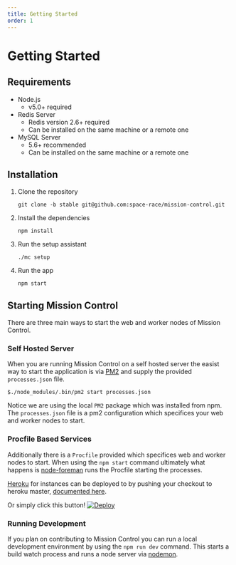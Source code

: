 ```yaml
---
title: Getting Started
order: 1
---
```


# Getting Started

## Requirements

* Node.js
    * v5.0+ required
* Redis Server
    * Redis version 2.6+ required
    * Can be installed on the same machine or a remote one
* MySQL Server
    * 5.6+ recommended
    * Can be installed on the same machine or a remote one

## Installation

1. Clone the repository

    ```
    git clone -b stable git@github.com:space-race/mission-control.git
    ```

2. Install the dependencies

    ```
    npm install
    ```

3. Run the setup assistant

    ```
    ./mc setup
    ```

4. Run the app

    ```
    npm start
    ```

## Starting Mission Control

There are three main ways to start the web and worker nodes of Mission Control.

### Self Hosted Server

When you are running Mission Control on a self hosted server the easist way to start the application is via [PM2](http://pm2.keymetrics.io/) and supply the provided `processes.json` file.

  ```
  $./node_modules/.bin/pm2 start processes.json
  ```

Notice we are using the local `PM2` package which was installed from npm. The `processes.json` file is a pm2 configuration which specifices your web and worker nodes to start.

### Procfile Based Services

Additionally there is a `Procfile` provided which specifices web and worker nodes to start. When using the `npm start` command ultimately what happens is [node-foreman](https://github.com/strongloop/node-foreman) runs the Procfile starting the processes.

[Heroku](https://heroku.com) for instances can be deployed to by pushing your checkout to heroku master, [documented here](https://devcenter.heroku.com/articles/getting-started-with-nodejs#deploy-the-app).

Or simply click this button!
[![Deploy](https://www.herokucdn.com/deploy/button.png)](https://heroku.com/deploy?template=https://github.com/space-race/mission-control)


### Running Development

If you plan on contributing to Mission Control you can run a local development environment by using the `npm run dev` command. This starts a build watch process and runs a node server via [nodemon](https://github.com/remy/nodemon).
